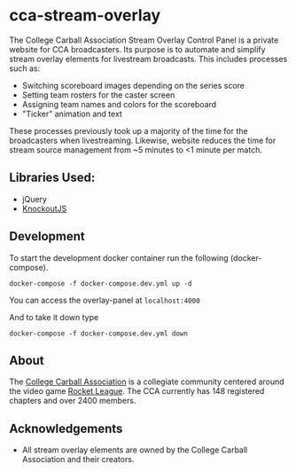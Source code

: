 # cca-stream-overlay

The College Carball Association Stream Overlay Control Panel is a private website for CCA broadcasters. Its purpose is to automate and simplify stream overlay elements for livestream broadcasts. This includes processes such as:
  - Switching scoreboard images depending on the series score
  - Setting team rosters for the caster screen
  - Assigning team names and colors for the scoreboard
  - "Ticker" animation and text

These processes previously took up a majority of the time for the broadcasters when livestreaming. Likewise, website reduces the time for stream source management from ~5 minutes to <1 minute per match.

## Libraries Used:
  - jQuery
  - [KnockoutJS](https://knockoutjs.com/)

## Development
To start the development docker container run the following (docker-compose).
```
docker-compose -f docker-compose.dev.yml up -d
```

You can access the overlay-panel at `localhost:4000`

And to take it down type
```
docker-compose -f docker-compose.dev.yml down
```

## About
The [College Carball Association](http://collegecarball.net/) is a collegiate community centered around the video game [Rocket League](https://www.rocketleague.com/). The CCA currently has 148 registered chapters and over 2400 members. 
  
## Acknowledgements
 - All stream overlay elements are owned by the College Carball Association and their creators.
